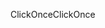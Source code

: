 <span data-ttu-id="4fc38-101">ClickOnce</span><span class="sxs-lookup"><span data-stu-id="4fc38-101">ClickOnce</span></span>